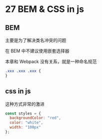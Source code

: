 # 27 BEM & CSS in js

## BEM

主要是为了解决类名冲突的问题

在 BEM 中不建议使用嵌套选择器

本章和 Webpack 没有关系，就是一种命名规范

```css
.xxx .xxx .xxx {
}
```

## css in js

这种方式非常的激进

```js
const styles = {
  backgroundColor: "red",
  color: "white",
  width: "100px"
};
```
